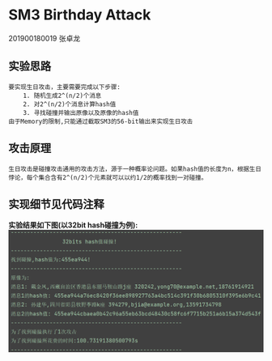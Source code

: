 # SM3 Birthday Attack

201900180019 张卓龙

## 实验思路
    要实现生日攻击，主要需要完成以下步骤:    
        1. 随机生成2^(n/2)个消息  
        2. 对2^(n/2)个消息计算hash值   
        3. 寻找碰撞并输出原像以及原像的hash值   
    由于Memory的限制,只能通过截取SM3的56-bit输出来实现生日攻击    

## 攻击原理
    生日攻击是碰撞攻击通用的攻击方法，源于一种概率论问题。如果hash值的长度为n，根据生日悖论，每个集合含有2^(n/2)个元素就可以以约1/2的概率找到一对碰撞。

## 实现细节见代码注释

**实验结果如下图(以32bit hash碰撞为例):**    
![攻击结果](https://github.com/Zhang-SDU/cst-project/blob/main/SM3/sm3_birthday_attack/result.png)

